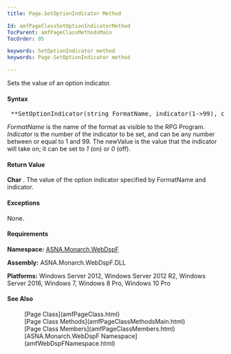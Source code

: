 ```yaml
---
title: Page.SetOptionIndicator Method

Id: amfPageClassSetOptionIndicatorMethod
TocParent: amfPageClassMethodsMain
TocOrder: 95

keywords: SetOptionIndicator method
keywords: Page.SetOptionIndicator method

---
```


Sets the value of an option indicator.

#### Syntax
<pre class="prettyprint"> **SetOptionIndicator(string FormatName, indicator(1->99), char newValue01)** </pre>

*FormatName* is the name of the format as visible to the RPG Program. *Indicator* is the number of the indicator to be set, and can be any number between or equal to 1 and 99. The newValue is the value that the indicator will take on; it can be set to *1* (on) or *0* (off).

#### Return Value
**Char** . The value of the option indicator specified by FormatName and indicator.

#### Exceptions
None.
<!-- -->

#### Requirements
**Namespace:** [ASNA.Monarch.WebDspF](amfWebDspFNamespace.html)

**Assembly:** ASNA.Monarch.WebDspF.DLL

**Platforms:** Windows Server 2012, Windows Server 2012 R2, Windows Server 2016, Windows 7, Windows 8 Pro, Windows 10 Pro
<!-- end -->

#### See Also
<dl>
        <dd>[Page Class](amfPageClass.html)</dd>
		<dd>[Page Class Methods](amfPageClassMethodsMain.html)</dd>
        <dd>[Page Class Members](amfPageClassMembers.html)</dd>
        <dd>[ASNA.Monarch.WebDspF Namespace](amfWebDspFNamespace.html)</dd>
</dl>

